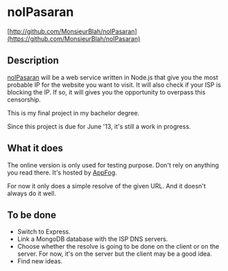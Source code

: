 noIPasaran
==========
[http://github.com/MonsieurBlah/noIPasaran](https://github.com/MonsieurBlah/noIPasaran)

Description
-----------

[noIPasaran](http://noipasaran.eu01.aws.af.cm/) will be a web service written in Node.js that give you the most probable IP for the website you want to visit.
It will also check if your ISP is blocking the IP. If so, it will gives you the opportunity to overpass this censorship.

This is my final project in my bachelor degree. 

Since this project is due for June '13, it's still a work in progress.

What it does
------------

The online version is only used for testing purpose. Don't rely on anything you read there. 
It's hosted by [AppFog](https://www.appfog.com).

For now it only does a simple resolve of the given URL. And it doesn't always do it well.

To be done
----------

- Switch to Express.
- Link a MongoDB database with the ISP DNS servers.
- Choose whether the resolve is going to be done on the client or on the server. For now, it's on the server but the client may be a good idea.
- Find new ideas.